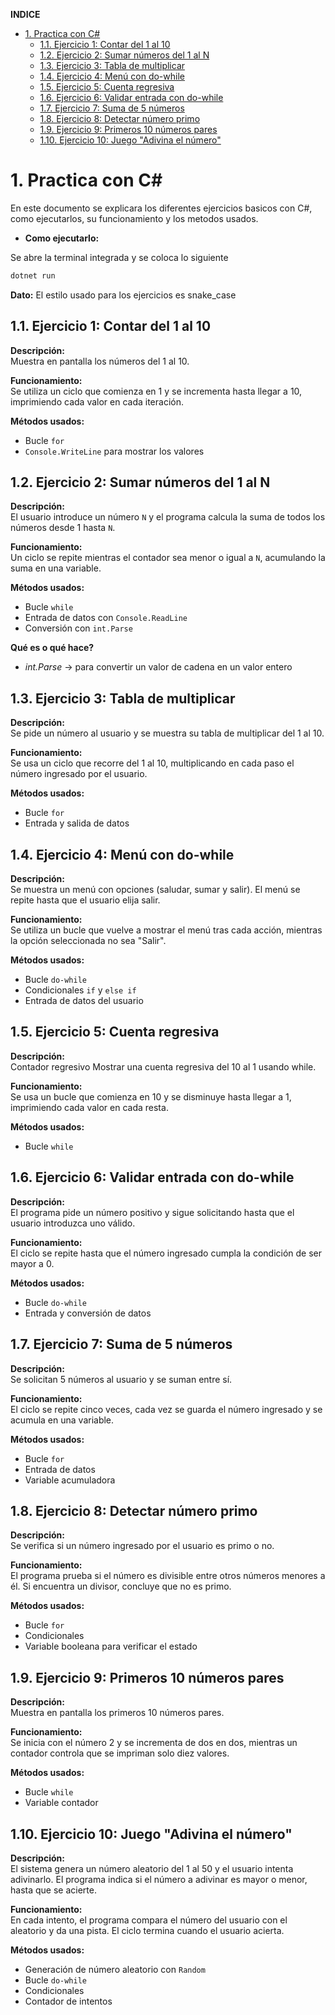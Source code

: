 **INDICE**
- [1. Practica con C#](#1-practica-con-c)
	- [1.1. Ejercicio 1: Contar del 1 al 10](#11-ejercicio-1-contar-del-1-al-10)
	- [1.2. Ejercicio 2: Sumar números del 1 al N](#12-ejercicio-2-sumar-números-del-1-al-n)
	- [1.3. Ejercicio 3: Tabla de multiplicar](#13-ejercicio-3-tabla-de-multiplicar)
	- [1.4. Ejercicio 4: Menú con do-while](#14-ejercicio-4-menú-con-do-while)
	- [1.5. Ejercicio 5: Cuenta regresiva](#15-ejercicio-5-cuenta-regresiva)
	- [1.6. Ejercicio 6: Validar entrada con do-while](#16-ejercicio-6-validar-entrada-con-do-while)
	- [1.7. Ejercicio 7: Suma de 5 números](#17-ejercicio-7-suma-de-5-números)
	- [1.8. Ejercicio 8: Detectar número primo](#18-ejercicio-8-detectar-número-primo)
	- [1.9. Ejercicio 9: Primeros 10 números pares](#19-ejercicio-9-primeros-10-números-pares)
	- [1.10. Ejercicio 10: Juego "Adivina el número"](#110-ejercicio-10-juego-adivina-el-número)



# 1. Practica con C#

En este documento se explicara los diferentes ejercicios basicos con C#, como ejecutarlos, su funcionamiento y los metodos usados.

- **Como ejecutarlo:**

Se abre la terminal integrada y se coloca lo siguiente

```bash
dotnet run
```

**Dato:**
El estilo usado para los ejercicios es snake_case


## 1.1. Ejercicio 1: Contar del 1 al 10
**Descripción:**  
Muestra en pantalla los números del 1 al 10.  

**Funcionamiento:**  
Se utiliza un ciclo que comienza en 1 y se incrementa hasta llegar a 10, imprimiendo cada valor en cada iteración.  

**Métodos usados:**  
- Bucle `for`  
- `Console.WriteLine` para mostrar los valores  


## 1.2. Ejercicio 2: Sumar números del 1 al N
**Descripción:**  
El usuario introduce un número `N` y el programa calcula la suma de todos los números desde 1 hasta `N`.  

**Funcionamiento:**  
Un ciclo se repite mientras el contador sea menor o igual a `N`, acumulando la suma en una variable.  

**Métodos usados:**  
- Bucle `while`  
- Entrada de datos con `Console.ReadLine`  
- Conversión con `int.Parse`  

**Qué es o qué hace?**
- _int.Parse_ -> para convertir un valor de cadena en un valor entero


## 1.3. Ejercicio 3: Tabla de multiplicar
**Descripción:**  
Se pide un número al usuario y se muestra su tabla de multiplicar del 1 al 10.  

**Funcionamiento:**  
Se usa un ciclo que recorre del 1 al 10, multiplicando en cada paso el número ingresado por el usuario.  

**Métodos usados:**  
- Bucle `for`  
- Entrada y salida de datos  


## 1.4. Ejercicio 4: Menú con do-while
**Descripción:**  
Se muestra un menú con opciones (saludar, sumar y salir). El menú se repite hasta que el usuario elija salir.  

**Funcionamiento:**  
Se utiliza un bucle que vuelve a mostrar el menú tras cada acción, mientras la opción seleccionada no sea "Salir".  

**Métodos usados:**  
- Bucle `do-while`  
- Condicionales `if` y `else if`  
- Entrada de datos del usuario  


## 1.5. Ejercicio 5: Cuenta regresiva
**Descripción:**  
Contador regresivo Mostrar una cuenta regresiva del 10 al 1 usando while.  

**Funcionamiento:**  
Se usa un bucle que comienza en 10 y se disminuye hasta llegar a 1, imprimiendo cada valor en cada resta.  

**Métodos usados:**  
- Bucle `while`  


## 1.6. Ejercicio 6: Validar entrada con do-while
**Descripción:**  
El programa pide un número positivo y sigue solicitando hasta que el usuario introduzca uno válido.  

**Funcionamiento:**  
El ciclo se repite hasta que el número ingresado cumpla la condición de ser mayor a 0.  

**Métodos usados:**  
- Bucle `do-while`  
- Entrada y conversión de datos  


## 1.7. Ejercicio 7: Suma de 5 números
**Descripción:**  
Se solicitan 5 números al usuario y se suman entre sí.  

**Funcionamiento:**  
El ciclo se repite cinco veces, cada vez se guarda el número ingresado y se acumula en una variable.  

**Métodos usados:**  
- Bucle `for`  
- Entrada de datos  
- Variable acumuladora  


## 1.8. Ejercicio 8: Detectar número primo
**Descripción:**  
Se verifica si un número ingresado por el usuario es primo o no.  

**Funcionamiento:**  
El programa prueba si el número es divisible entre otros números menores a él. Si encuentra un divisor, concluye que no es primo.  

**Métodos usados:**  
- Bucle `for`  
- Condicionales  
- Variable booleana para verificar el estado  


## 1.9. Ejercicio 9: Primeros 10 números pares
**Descripción:**  
Muestra en pantalla los primeros 10 números pares.  

**Funcionamiento:**  
Se inicia con el número 2 y se incrementa de dos en dos, mientras un contador controla que se impriman solo diez valores.  

**Métodos usados:**  
- Bucle `while`  
- Variable contador  


## 1.10. Ejercicio 10: Juego "Adivina el número"
**Descripción:**  
El sistema genera un número aleatorio del 1 al 50 y el usuario intenta adivinarlo. El programa indica si el número a adivinar es mayor o menor, hasta que se acierte.  

**Funcionamiento:**  
En cada intento, el programa compara el número del usuario con el aleatorio y da una pista. El ciclo termina cuando el usuario acierta.  

**Métodos usados:**  
- Generación de número aleatorio con `Random`  
- Bucle `do-while`  
- Condicionales  
- Contador de intentos  